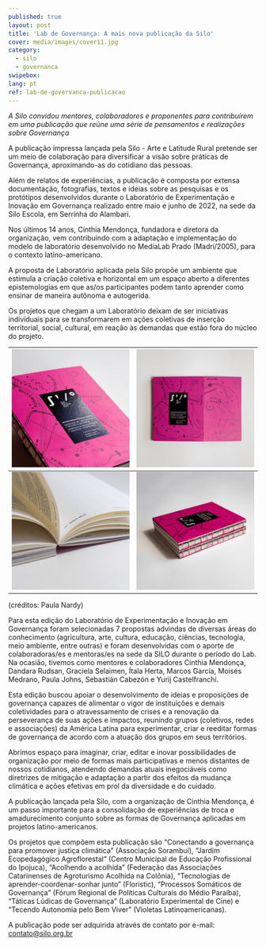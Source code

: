 ```yaml
---
published: true
layout: post
title: 'Lab de Governança: A mais nova publicação da Silo'
cover: media/images/cover11.jpg
category:
  - silo
  - governanca
swipebox:
lang: pt
ref: lab-de-govervanca-publicacao
---
```

*A Silo convidou mentores, colaboradores e proponentes para contribuírem em uma publicação que reúne uma série de pensamentos e realizações sobre Governança*

A publicação impressa lançada pela Silo - Arte e Latitude Rural pretende ser um meio de colaboração para diversificar a visão sobre práticas de Governança, aproximando-as do cotidiano das pessoas.

Além de relatos de experiências, a publicação é composta por extensa documentação, fotografias, textos e ideias sobre as pesquisas e os protótipos desenvolvidos durante o Laboratório de Experimentação e Inovação em Governança realizado entre maio e junho de 2022, na sede da Silo Escola, em Serrinha do Alambari.

Nos últimos 14 anos, Cinthia Mendonça, fundadora e diretora da organização, vem contribuindo com a adaptação e implementação do modelo de laboratório desenvolvido no MediaLab Prado (Madri/2005), para o contexto latino-americano.

A proposta de Laboratório aplicada pela Silo propõe um ambiente que estimula a criação coletiva e horizontal em um espaço aberto a diferentes epistemologias em que as/os participantes podem tanto aprender como ensinar de maneira autônoma e autogerida.

Os projetos que chegam a um Laboratório deixam de ser iniciativas individuais para se transformarem em ações coletivas de inserção territorial, social, cultural, em reação às demandas que estão fora do núcleo do projeto.

| ![Lab de Governança](/media/images/lab-governanca_silo_foto_paula_nardy.png) | ![Lab de Governança](/media/images/lab-governanca_silo_foto_paula_nardy2.png) |
|-----------------------------------------------|-----------------------------------------------|
| ![Lab de Governança](/media/images/lab-governanca_silo_foto_paula_nardy7.png) | ![Lab de Governança](/media/images/lab-governanca_silo_foto_paula_nardy9.png) |

(créditos: Paula Nardy)

Para esta edição do Laboratório de Experimentação e Inovação em Governança foram selecionadas 7 propostas advindas de diversas áreas do conhecimento (agricultura, arte, cultura, educação, ciências, tecnologia, meio ambiente, entre outras) e foram desenvolvidas com o aporte de colaboradoras/es e mentoras/es na sede da SILO durante o período do Lab. Na ocasião, tivemos como mentores e colaboradores Cinthia Mendonça, Dandara Rudsan, Graciela Selaimen, Ítala Herta, Marcos García, Moisés Medrano, Paula Johns, Sebastián Cabezón e Yurij Castelfranchi.

Esta edição buscou apoiar o desenvolvimento de ideias e proposições de governança capazes de alimentar o vigor de instituições e demais coletividades para o atravessamento de crises e a renovação da perseverança de suas ações e impactos, reunindo grupos (coletivos, redes e associações) da América Latina para experimentar, criar e reeditar formas de governança de acordo com a atuação dos grupos em seus territórios.

Abrimos espaço para imaginar, criar, editar e inovar possibilidades de organização por meio de formas mais participativas e menos distantes de nossos cotidianos, atendendo demandas atuais inegociáveis como diretrizes de mitigação e adaptação a partir dos efeitos da mudança climática e ações efetivas em prol da diversidade e do cuidado.

A publicação lançada pela Silo, com a organização de Cinthia Mendonça, é um passo importante para a consolidação de experiências de troca e amadurecimento conjunto sobre as formas de Governança aplicadas em projetos latino-americanos.

Os projetos que compõem esta publicação são “Conectando a governança para promover justiça climática” (Associação Sorambuí), “Jardim Ecopedagógico Agroflorestal” (Centro Municipal de Educação Profissional do Ipojuca), “Acolhendo a acolhida” (Federação das Associações Catarinenses de Agroturismo Acolhida na Colônia), “Tecnologias de aprender-coordenar-sonhar junto” (Floristic), “Processos Somáticos de Governança” (Fórum Regional de Políticas Culturais do Médio Paraíba), “Táticas Lúdicas de Governança” (Laboratório Experimental de Cine) e “Tecendo Autonomia pelo Bem Viver” (Violetas Latinoamericanas).

A publicação pode ser adquirida através de contato por e-mail: <contato@silo.org.br>
